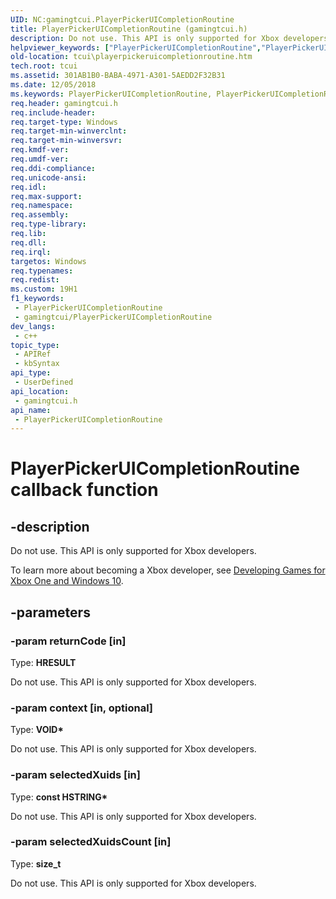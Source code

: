 ```yaml
---
UID: NC:gamingtcui.PlayerPickerUICompletionRoutine
title: PlayerPickerUICompletionRoutine (gamingtcui.h)
description: Do not use. This API is only supported for Xbox developers. (PlayerPickerUICompletionRoutine)
helpviewer_keywords: ["PlayerPickerUICompletionRoutine","PlayerPickerUICompletionRoutine callback","PlayerPickerUICompletionRoutine callback function","gamingtcui/PlayerPickerUICompletionRoutine","tcui.playerpickeruicompletionroutine"]
old-location: tcui\playerpickeruicompletionroutine.htm
tech.root: tcui
ms.assetid: 301AB1B0-BABA-4971-A301-5AEDD2F32B31
ms.date: 12/05/2018
ms.keywords: PlayerPickerUICompletionRoutine, PlayerPickerUICompletionRoutine callback, PlayerPickerUICompletionRoutine callback function, gamingtcui/PlayerPickerUICompletionRoutine, tcui.playerpickeruicompletionroutine
req.header: gamingtcui.h
req.include-header: 
req.target-type: Windows
req.target-min-winverclnt: 
req.target-min-winversvr: 
req.kmdf-ver: 
req.umdf-ver: 
req.ddi-compliance: 
req.unicode-ansi: 
req.idl: 
req.max-support: 
req.namespace: 
req.assembly: 
req.type-library: 
req.lib: 
req.dll: 
req.irql: 
targetos: Windows
req.typenames: 
req.redist: 
ms.custom: 19H1
f1_keywords:
 - PlayerPickerUICompletionRoutine
 - gamingtcui/PlayerPickerUICompletionRoutine
dev_langs:
 - c++
topic_type:
 - APIRef
 - kbSyntax
api_type:
 - UserDefined
api_location:
 - gamingtcui.h
api_name:
 - PlayerPickerUICompletionRoutine
---
```


# PlayerPickerUICompletionRoutine callback function


## -description

Do not use. This API is only supported for Xbox developers.

To learn more about becoming a Xbox developer, see <a href="https://www.xbox.com/Developers">Developing Games for Xbox One and Windows 10</a>.

## -parameters

### -param returnCode [in]

Type: <b>HRESULT</b>

Do not use. This API is only supported for Xbox developers.

### -param context [in, optional]

Type: <b>VOID*</b>

Do not use. This API is only supported for Xbox developers.

### -param selectedXuids [in]

Type: <b>const HSTRING*</b>

Do not use. This API is only supported for Xbox developers.

### -param selectedXuidsCount [in]

Type: <b>size_t</b>

Do not use. This API is only supported for Xbox developers.


